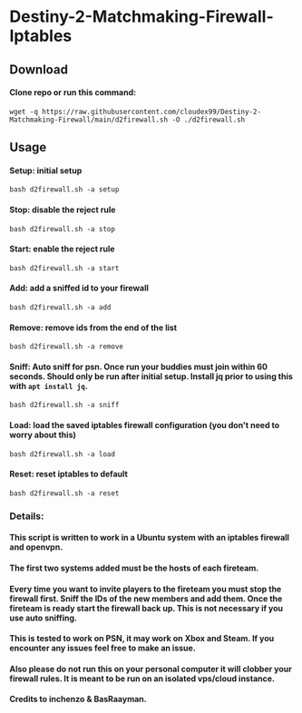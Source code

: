 # Destiny-2-Matchmaking-Firewall-Iptables

## Download
#### Clone repo or run this command: 
```wget -q https://raw.githubusercontent.com/cloudex99/Destiny-2-Matchmaking-Firewall/main/d2firewall.sh -O ./d2firewall.sh```
## Usage
#### Setup: initial setup
``` bash d2firewall.sh -a setup ```
#### Stop: disable the reject rule 
``` bash d2firewall.sh -a stop ```
#### Start: enable the reject rule
``` bash d2firewall.sh -a start ```
#### Add: add a sniffed id to your firewall
``` bash d2firewall.sh -a add ```
#### Remove: remove ids from the end of the list
``` bash d2firewall.sh -a remove ```
#### Sniff: Auto sniff for psn. Once run your buddies must join within 60 seconds. Should only be run after initial setup. Install jq prior to using this with ```apt install jq```.
``` bash d2firewall.sh -a sniff ```
#### Load: load the saved iptables firewall configuration (you don't need to worry about this)
``` bash d2firewall.sh -a load ```
#### Reset: reset iptables to default
``` bash d2firewall.sh -a reset ```

### Details:
#### This script is written to work in a Ubuntu system with an iptables firewall and openvpn. 
#### The first two systems added must be the hosts of each fireteam.
#### Every time you want to invite players to the fireteam you must stop the firewall first. Sniff the IDs of the new members and add them. Once the fireteam is ready start the firewall back up. This is not necessary if you use auto sniffing.
#### This is tested to work on PSN, it may work on Xbox and Steam. If you encounter any issues feel free to make an issue.
#### Also please do not run this on your personal computer it will clobber your firewall rules. It is meant to be run on an isolated vps/cloud instance.
#### Credits to inchenzo & BasRaayman.
